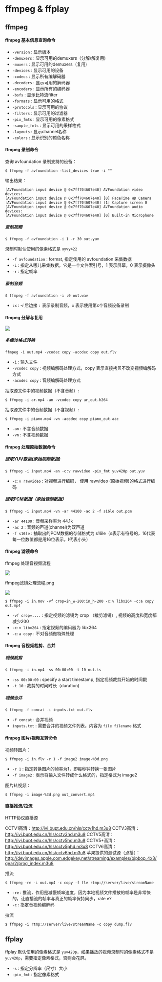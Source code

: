# ffmpeg & ffplay

<!--
create time: 2019-02-01 17:16:28
Author: <黄东鸿>
-->

## ffmpeg

#### ffmpeg 基本信息查询命令

* `-version`  : 显示版本
* `-demuxers` : 显示可用的demuxers（分解/解复用)
* `-muxers`   : 显示可用的demuxers（复用)
* `-devices`  : 显示可用的设备
* `-codecs`   : 显示所有编解码器
* `-decoders` : 显示可用的解码器
* `-encoders` : 显示所有的编码器
* `-bsfs`     : 显示比特流filter
* `-formats`  : 显示可用的格式
* `-protocols`    : 显示可用的协议
* `-filters`      : 显示可用的过滤器
* `-pix_fmts`     : 显示可用的像素格式
* `-sample_fmts`  : 显示可用的采样格式
* `-layouts`      : 显示channel名称
* `-colors`       : 显示识别的颜色名称

#### ffmpeg 录制命令

查询 avfoundation 录制支持的设备：

```
$ ffmpeg -f avfoundation -list_devices true -i ""
```

输出结果：

```
[AVFoundation input device @ 0x7ff704607e40] AVFoundation video devices:
[AVFoundation input device @ 0x7ff704607e40] [0] FaceTime HD Camera
[AVFoundation input device @ 0x7ff704607e40] [1] Capture screen 0
[AVFoundation input device @ 0x7ff704607e40] AVFoundation audio devices:
[AVFoundation input device @ 0x7ff704607e40] [0] Built-in Microphone
```

##### 录制视频

```
$ ffmpeg -f avfoundation -i 1 -r 30 out.yuv
```

录制时默认使用的像素格式是 `uyvy422`

* `-f avfoundation` : format, 指定使用的 avfoundation 采集数据
* `-i` : 指定从哪儿采集数据，它是一个文件索引号，1 表示屏幕，0 表示摄像头
* `-r` : 指定帧率

##### 录制音频

```
$ ffmpeg -f avfoundation -i :0 out.wav
```

* `:x` : *-i* 后边接 `:` 表示录制音频，`x` 表示使用第x个音频设备录制

#### ffmpeg 分解与复用

![](./images/ffmpeg分解与复用.png)

##### 多媒体格式转换

```
ffmpeg -i out.mp4 -vcodec copy -acodec copy out.flv
```

* `-i` : 输入文件 
* `-vcodec copy` : 视频编解码处理方式，copy 表示直接拷贝不改变视频编解码方式
* `-acodec copy` : 音频编解码处理方式

抽取源文件中的视频数据（不含音频）:

```
$ ffmpeg -i ar.mp4 -an -vcodec copy ar_out.h264
```

抽取源文件中的音频数据（不含视频）:

```
$ ffmpeg -i piano.mp4 -vn -acodec copy piano_out.aac
```

* `-an` : 不含音频数据
* `-vn` : 不含视频数据

#### ffmpeg 处理原始数据命令

##### 提取YUV数据(原始视频数据)

```
$ ffmpeg -i input.mp4 -an -c:v rawvideo -pix_fmt yuv420p out.yuv
```

* `-c:v rawvideo` : 对视频进行编码， 使用 rawvideo (原始视频)的格式进行编码

##### 提取PCM数据（原始音频数据）

```
$ ffmpeg -i input.mp4 -vn -ar 44100 -ac 2 -f s16le out.pcm
```

* `-ar 44100` : 音频采样率为 44.1k
* `-ac 2` : 音频的声道(channel)为双声道
* `-f s16le` : 抽取出的PCM数据的存储格式为 s16le（s表示有符号的，16代表每一位数值都是用16位表示，l代表小头）

#### ffmpeg 滤镜命令

ffmpeg 处理音视频流程

![](./images/ffmpeg处理音视频流程.png)

ffmpeg滤镜处理流程.png

![](./images/ffmpeg滤镜处理流程.png)

```
$ ffmpeg -i in.mov -vf crop=in_w-200:in_h-200 -c:v libx264 -c:a copy out.mp4
```

* `-vf crop=....` : 指定视频的滤镜为 crop （裁剪滤镜）, 视频的高度和宽度都减少200
* `-c:v libx264` : 指定视频的编码器为 libx264
* `-c:a copy` : 不对音频做特殊处理

#### ffmpeg 音视频裁剪、合并

##### 视频裁剪

```
$ ffmpeg -i in.mp4 -ss 00:00:00 -t 10 out.ts
```

* `-ss 00:00:00` : specify a start timestamp, 指定视频裁剪开始的时间戳
* `-t 10` : 裁剪的时间时长（duration)

##### 视频合并

```
$ ffmpeg -f concat -i inputs.txt out.flv
```

* `-f concat` : 合并视频
* `inputs.txt` : 需要合并的视频文件列表，内容为 `file filename` 格式

#### ffmpeg 图片/视频互转命令

视频转图片：

```
$ ffmpeg -i in.flv -r 1 -f image2 image-%3d.png
```

* `-r 1` : 指定转换图片的帧率为1，即每秒钟转换一张图片
* `-f image2` : 表示将输入文件转成什么格式的，指定格式为 image2 

图片转视频：

```
$ ffmpeg -i image-%3d.png out_convert.mp4
```

#### 直播推流/拉流

HTTP协议直播源

CCTV1高清：http://ivi.bupt.edu.cn/hls/cctv1hd.m3u8
CCTV3高清：http://ivi.bupt.edu.cn/hls/cctv3hd.m3u8
CCTV5高清：http://ivi.bupt.edu.cn/hls/cctv5hd.m3u8
CCTV5+高清：http://ivi.bupt.edu.cn/hls/cctv5phd.m3u8
CCTV6高清：http://ivi.bupt.edu.cn/hls/cctv6hd.m3u8
苹果提供的测试源（点播）：http://devimages.apple.com.edgekey.net/streaming/examples/bipbop_4x3/gear2/prog_index.m3u8

推流

```
$ ffmpeg -re -i out.mp4 -c copy -f flv rtmp://server/live/streamName
```

* `-re` : 推流，作用是减慢帧率速度，因为本地视频文件播放的帧率是非常快的，让直播流的帧率与真正的帧率保持同步，rate e?
* `-c` : 指定音视频编解码

拉流

```
$ ffmpeg -i rtmp://server/live/streamName -c copy dump.flv
```

## ffplay

ffplay 默认使用的像素格式是 `yuv420p`，如果播放的视频录制时的像素格式不是 `yuv420p`，需要指定像素格式，否则会花屏。

* `-s` : 指定分辨率（尺寸）大小
* `-pix_fmt` : 指定像素格式

